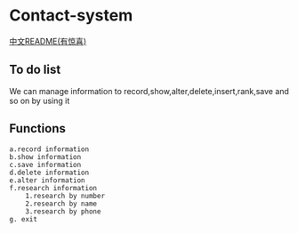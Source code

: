 # Contact-system
[中文README(有惊喜)](https://github.com/MOC99/Contact-system/blob/master/README_zh.md)
## To do list
 We can manage information to record,show,alter,delete,insert,rank,save and so on by using it
 ## Functions
    a.record information 
    b.show information
    c.save information
    d.delete information
    e.alter information
    f.research information
        1.research by number
        2.research by name
        3.research by phone
    g. exit
